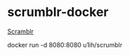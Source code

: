 # scrumblr-docker

[Scramblr](https://github.com/aliasaria/scrumblr)

docker run -d 8080:8080 u1ih/scrumblr

